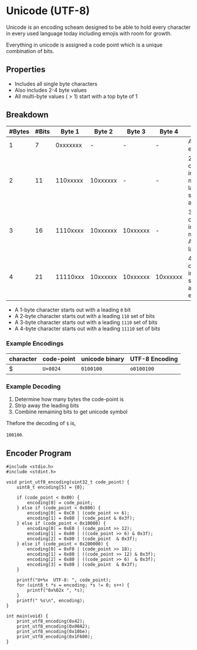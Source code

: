 # Unicode (UTF-8)

Unicode is an encoding scheam designed to be able to hold every character in every used language today including emojis with room for growth.

Everything in unicode is assigned a code point which is a unique combination of bits. 

## Properties

+ Includes all single byte characters
+ Also includes 2-4 byte values
+ All multi-byte values ( > 1) start with a top byte of 1

## Breakdown

|#Bytes | #Bits | Byte 1   |  Byte 2    | Byte 3     | Byte 4     | Holds                                             | 
| ----- | ----- | -------- | ---------- | ---------- | ---------- | ------------------------------------------------- |
| 1     | 7     | 0xxxxxxx | -          | -          | -          | ASCII encodings                                   |
| 2     | 11    | 110xxxxx | 10xxxxxx   | -          | -          | 2-byte codes including most latin-scrip alphabets |
| 3     | 16    | 1110xxxx | 10xxxxxx   | 10xxxxxx   | -          | 3-byte codes including most Asian languages       | 
| 4     | 21    | 11110xxx | 10xxxxxx   | 10xxxxxx   | 10xxxxxx   | 4-byte codes inclduing symbols and emojis         |

+ A 1-byte character starts out with a leading `0` bit
+ A 2-byte character starts out with a leading `110` set of bits
+ A 3-byte character starts out with a leading `1110` set of bits
+ A 4-byte character starts out with a leading `11110` set of bits

### Example Encodings

| character | code-point     | unicode binary    | UTF-8 Encoding       |
| --------- | -------------- | ----------------- | -------------------- | 
| $         | `U+0024`       | `0100100`         | `o0100100`           |

### Example Decoding

1. Determine how many bytes the code-point is
2. Strip away the leading bits
3. Combine remaining bits to get unicode symbol

Thefore the decoding of `$` is,

`100100`.

## Encoder Program

```
#include <stdio.h>
#include <stdint.h>

void print_utf8_encoding(uint32_t code_point) {
    uint8_t encoding[5] = {0};

    if (code_point < 0x80) {
        encoding[0] = code_point;
    } else if (code_point < 0x800) {
        encoding[0] = 0xC0 | (code_point >> 6);
        encoding[1] = 0x80 | (code_point & 0x3f);
    } else if (code_point < 0x10000) {
        encoding[0] = 0xE0 | (code_point >> 12);
        encoding[1] = 0x80 | ((code_point >> 6) & 0x3f);
        encoding[2] = 0x80 | (code_point  & 0x3f);
    } else if (code_point < 0x200000) {
        encoding[0] = 0xF0 | (code_point >> 18);
        encoding[1] = 0x80 | ((code_point >> 12) & 0x3f);
        encoding[2] = 0x80 | ((code_point >> 6)  & 0x3f);
        encoding[3] = 0x80 | (code_point  & 0x3f);
    }

    printf("U+%x  UTF-8: ", code_point);
    for (uint8_t *s = encoding; *s != 0; s++) {
        printf("0x%02x ", *s);
    }
    printf(" %s\n", encoding);
}

int main(void) {
    print_utf8_encoding(0x42);
    print_utf8_encoding(0x00A2);
    print_utf8_encoding(0x10be);
    print_utf8_encoding(0x1F600);
}

```